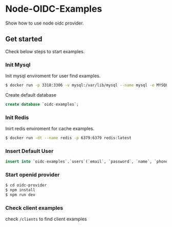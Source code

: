 # Node-OIDC-Examples

Show how to use node oidc provider.

## Get started

Check below steps to start examples.

### Init Mysql

Init mysql enviroment for user find examples.

```bash
$ docker run -p 3318:3306 -v mysql:/var/lib/mysql --name mysql -e MYSQL_ROOT_PASSWORD=admin123 -d mysql:latest --default-authentication-plugin=mysql_native_password
```

Create default database

```sql
create database `oidc-examples`;
```

### Init Redis

Inirt redis enviroment for cache examples.

```bash
$ docker run -dt --name redis -p 6379:6379 redis:latest
```

### Insert Default User

```sql
insert into `oidc-examples`.`users`(`email`, `password`, `name`, `phone`) values('test@test.com', 'admin123', 'test', '1818');
```

### Start openid provider

```bash
$ cd oidc-provider
$ npm install
$ npm run dev
```

### Check client examples

check `/clients` to find client examples
